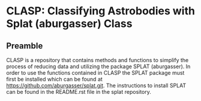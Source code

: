 # CLASP: Classifying Astrobodies with Splat (aburgasser) Class

## Preamble

CLASP is a repository that contains methods and functions to simplify the process of reducing data and utilizing the package SPLAT (aburgasser). In order to use the functions contained in CLASP the SPLAT package must first be installed which can be found at https://github.com/aburgasser/splat.git. The instructions to install SPLAT can be found in the README.rst file in the splat repository.
